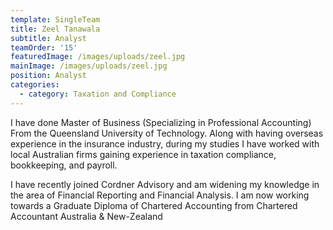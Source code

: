 ```yaml
---
template: SingleTeam
title: Zeel Tanawala
subtitle: Analyst
teamOrder: '15'
featuredImage: /images/uploads/zeel.jpg
mainImage: /images/uploads/zeel.jpg
position: Analyst
categories:
  - category: Taxation and Compliance
---
```

I have done Master of Business (Specializing in Professional Accounting) From the Queensland University of Technology. Along with having overseas experience in the insurance industry, during my studies I have worked with local Australian firms gaining experience in taxation compliance, bookkeeping, and payroll. 

I have recently joined Cordner Advisory and am widening my knowledge in the area of Financial Reporting and Financial Analysis. I am now working towards a Graduate Diploma of Chartered Accounting from Chartered Accountant Australia & New-Zealand
